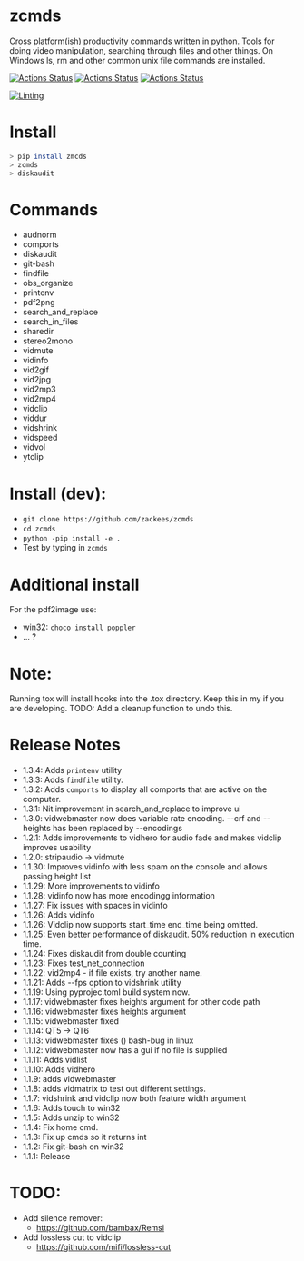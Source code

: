 # zcmds
Cross platform(ish) productivity commands written in python. Tools for doing video manipulation, searching through files and other things. On Windows ls, rm and other common unix file commands are installed.

[![Actions Status](https://github.com/zackees/zcmds/workflows/MacOS_Tests/badge.svg)](https://github.com/zackees/zcmds/actions/workflows/push_macos.yml)
[![Actions Status](https://github.com/zackees/zcmds/workflows/Win_Tests/badge.svg)](https://github.com/zackees/zcmds/actions/workflows/push_win.yml)
[![Actions Status](https://github.com/zackees/zcmds/workflows/Ubuntu_Tests/badge.svg)](https://github.com/zackees/zcmds/actions/workflows/push_ubuntu.yml)

[![Linting](https://github.com/zackees/zcmds/actions/workflows/lint.yml/badge.svg)](https://github.com/zackees/zcmds/actions/workflows/lint.yml)

# Install

```bash
> pip install zmcds
> zcmds
> diskaudit
```

# Commands

  * audnorm
  * comports
  * diskaudit
  * git-bash
  * findfile
  * obs_organize
  * printenv
  * pdf2png
  * search_and_replace
  * search_in_files
  * sharedir
  * stereo2mono
  * vidmute
  * vidinfo
  * vid2gif
  * vid2jpg
  * vid2mp3
  * vid2mp4
  * vidclip
  * viddur
  * vidshrink
  * vidspeed
  * vidvol
  * ytclip


# Install (dev):

  * `git clone https://github.com/zackees/zcmds`
  * `cd zcmds`
  * `python -pip install -e .`
  * Test by typing in `zcmds`


# Additional install

  For the pdf2image use:
  * win32: `choco install poppler`
  * ... ?

# Note:

Running tox will install hooks into the .tox directory. Keep this in my if you are developing.
TODO: Add a cleanup function to undo this.

# Release Notes
  * 1.3.4: Adds `printenv` utility
  * 1.3.3: Adds `findfile` utility.
  * 1.3.2: Adds `comports` to display all comports that are active on the computer.
  * 1.3.1: Nit improvement in search_and_replace to improve ui
  * 1.3.0: vidwebmaster now does variable rate encoding. --crf and --heights has been replaced by --encodings
  * 1.2.1: Adds improvements to vidhero for audio fade and makes vidclip improves usability
  * 1.2.0: stripaudio -> vidmute
  * 1.1.30: Improves vidinfo with less spam on the console and allows passing height list
  * 1.1.29: More improvements to vidinfo
  * 1.1.28: vidinfo now has more encodingg information
  * 1.1.27: Fix issues with spaces in vidinfo
  * 1.1.26: Adds vidinfo
  * 1.1.26: Vidclip now supports start_time end_time being omitted.
  * 1.1.25: Even better performance of diskaudit. 50% reduction in execution time.
  * 1.1.24: Fixes diskaudit from double counting
  * 1.1.23: Fixes test_net_connection
  * 1.1.22: vid2mp4 - if file exists, try another name.
  * 1.1.21: Adds --fps option to vidshrink utility
  * 1.1.19: Using pyprojec.toml build system now.
  * 1.1.17: vidwebmaster fixes heights argument for other code path
  * 1.1.16: vidwebmaster fixes heights argument
  * 1.1.15: vidwebmaster fixed
  * 1.1.14: QT5 -> QT6
  * 1.1.13: vidwebmaster fixes () bash-bug in linux
  * 1.1.12: vidwebmaster now has a gui if no file is supplied
  * 1.1.11: Adds vidlist
  * 1.1.10: Adds vidhero
  * 1.1.9: adds vidwebmaster
  * 1.1.8: adds vidmatrix to test out different settings.
  * 1.1.7: vidshrink and vidclip now both feature width argument
  * 1.1.6: Adds touch to win32
  * 1.1.5: Adds unzip to win32
  * 1.1.4: Fix home cmd.
  * 1.1.3: Fix up cmds so it returns int
  * 1.1.2: Fix git-bash on win32
  * 1.1.1: Release


# TODO:

  * Add silence remover:
    * https://github.com/bambax/Remsi
  * Add lossless cut to vidclip
    * https://github.com/mifi/lossless-cut
